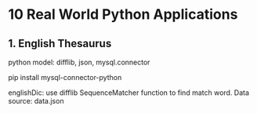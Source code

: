 # 10 Real World Python Applications
<h2> 1. English Thesaurus</h2>
<p>python model: difflib, json, mysql.connector</p>
<p>pip install mysql-connector-python</p>
<p>englishDic:  use difflib SequenceMatcher function to find match word. Data source: data.json</p>
